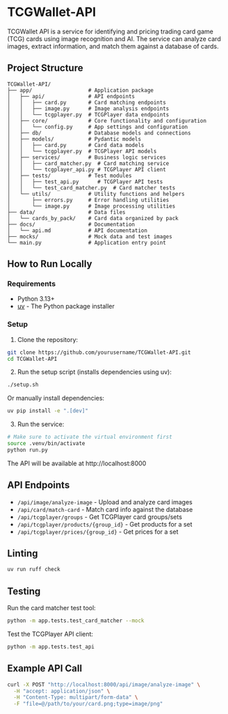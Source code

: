 # TCGWallet-API

TCGWallet API is a service for identifying and pricing trading card game (TCG) cards using image recognition and AI. The service can analyze card images, extract information, and match them against a database of cards.

## Project Structure

```
TCGWallet-API/
├── app/                  # Application package
│   ├── api/              # API endpoints
│   │   ├── card.py       # Card matching endpoints
│   │   ├── image.py      # Image analysis endpoints
│   │   └── tcgplayer.py  # TCGPlayer data endpoints
│   ├── core/             # Core functionality and configuration
│   │   └── config.py     # App settings and configuration
│   ├── db/               # Database models and connections
│   ├── models/           # Pydantic models
│   │   ├── card.py       # Card data models
│   │   └── tcgplayer.py  # TCGPlayer API models
│   ├── services/         # Business logic services
│   │   ├── card_matcher.py  # Card matching service
│   │   └── tcgplayer_api.py # TCGPlayer API client
│   ├── tests/            # Test modules
│   │   ├── test_api.py      # TCGPlayer API tests
│   │   └── test_card_matcher.py  # Card matcher tests
│   └── utils/            # Utility functions and helpers
│       ├── errors.py     # Error handling utilities
│       └── image.py      # Image processing utilities
├── data/                 # Data files
│   └── cards_by_pack/    # Card data organized by pack
├── docs/                 # Documentation
│   └── api.md            # API documentation
├── mocks/                # Mock data and test images
└── main.py               # Application entry point
```

## How to Run Locally

### Requirements

- Python 3.13+
- [uv](https://github.com/astral-sh/uv) - The Python package installer

### Setup

1. Clone the repository:

```bash
git clone https://github.com/yourusername/TCGWallet-API.git
cd TCGWallet-API
```

2. Run the setup script (installs dependencies using uv):

```bash
./setup.sh
```

Or manually install dependencies:

```bash
uv pip install -e ".[dev]"
```

3. Run the service:

```bash
# Make sure to activate the virtual environment first
source .venv/bin/activate
python run.py
```

The API will be available at http://localhost:8000

## API Endpoints

- `/api/image/analyze-image` - Upload and analyze card images
- `/api/card/match-card` - Match card info against the database  
- `/api/tcgplayer/groups` - Get TCGPlayer card groups/sets
- `/api/tcgplayer/products/{group_id}` - Get products for a set
- `/api/tcgplayer/prices/{group_id}` - Get prices for a set

## Linting

```bash
uv run ruff check
```

## Testing

Run the card matcher test tool:

```bash
python -m app.tests.test_card_matcher --mock
```

Test the TCGPlayer API client:

```bash
python -m app.tests.test_api
```

## Example API Call

```bash
curl -X POST "http://localhost:8000/api/image/analyze-image" \
  -H "accept: application/json" \
  -H "Content-Type: multipart/form-data" \
  -F "file=@/path/to/your/card.png;type=image/png"
```
